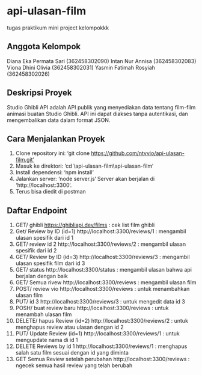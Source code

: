 # api-ulasan-film
tugas praktikum mini project kelompokkk

## Anggota Kelompok
Diana Eka Permata Sari (362458302090)
Intan Nur Annisa (362458302083)
Viona Dhini Olivia (362458302031)
Yasmin Fatimah Rosyiah (362458302026)

## Deskripsi Proyek
Studio Ghibli API adalah API publik yang menyediakan data tentang film-film animasi buatan Studio Ghibli. API ini dapat diakses tanpa autentikasi, dan mengembalikan data dalam format JSON.

 ## Cara Menjalankan Proyek 
1. Clone repository ini: ‘git clone https://github.com/ntvvio/api-ulasan-film.git‘
2. Masuk ke direktori: ‘cd \api-ulasan-film\api-ulasan-film‘
3. Install dependensi: ‘npm install‘
4. Jalankan server: ‘node server.js‘
Server akan berjalan di ‘http://localhost:3300‘.
5. Terus bisa diedit di postman

## Daftar Endpoint
1. GET/ ghibli https://ghibliapi.dev/films : cek list film ghibli
2. Get/ Review by ID (id=1) http://localhost:3300/reviews/1 : mengambil ulasan spesifik dari id 1
3. GET/ review id 2 http://localhost:3300/reviews/2 : mengambil ulasan spesifik dari id 2
4. GET/ Review by ID (id=3) http://localhost:3300/reviews/3 : mengambil ulasan spesifik film dari id 3
5. GET/ status http://localhost:3300/status : mengambil ulasan bahwa api berjalan dengan baik
6. GET/ Semua rivew http://localhost:3300/reviews : mengambil ulasan film
7. POST/ review vio http://localhost:3300/reviews : untuk menambahkan ulasan film
8. PUT/ id 3 http://localhost:3300/reviews/3 : untuk mengedit data id 3
9. POSH/ buat review baru http://localhost:3300/reviews : untuk menambah ulasan film
10. DELETE/ hapus Review (id=2) http://localhost:3300/reviews/2 : untuk menghapus review atau ulasan dengan id 2
11. PUT/ Update Review (id=1) http://localhost:3300/reviews/1 : untuk mengupdate nama di id 1
12. DELETE Reviews by id 1  http://localhost:3300/reviews/1 : menghapus salah satu film sesuai dengan id yang diminta
13. GET Semua Review setelah perubahan http://localhost:3300/reviews : ngecek semua hasil review yang telah berubah
